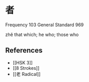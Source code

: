 # 者
Frequency 103
General Standard 969

zhě
that which; he who; those who

## References
- [[HSK 3]]
- [[8 Strokes]]
- [[老 Radical]]